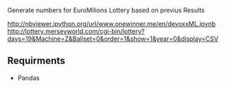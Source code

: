 Generate numbers for EuroMilions Lottery based on previus Results

http://nbviewer.ipython.org/url/www.onewinner.me/en/devoxxML.ipynb
http://lottery.merseyworld.com/cgi-bin/lottery?days=19&Machine=Z&Ballset=0&order=1&show=1&year=0&display=CSV

<h2>Requirments</h2>
<ul>
	<li>Pandas</li>
</ul>